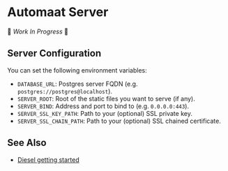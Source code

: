 # Automaat Server

🚧 _Work In Progress_ 🚧

## Server Configuration

You can set the following environment variables:

- `DATABASE_URL`: Postgres server FQDN (e.g. `postgres://postgres@localhost`).
- `SERVER_ROOT`: Root of the static files you want to serve (if any).
- `SERVER_BIND`: Address and port to bind to (e.g. `0.0.0.0:443`).
- `SERVER_SSL_KEY_PATH`: Path to your (optional) SSL private key.
- `SERVER_SSL_CHAIN_PATH`: Path to your (optional) SSL chained certificate.

## See Also

- [Diesel getting started](https://diesel.rs/guides/getting-started/)

